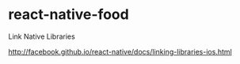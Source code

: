 # react-native-food

Link Native Libraries

http://facebook.github.io/react-native/docs/linking-libraries-ios.html